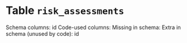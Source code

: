 ﻿# Table `risk_assessments`
Schema columns: id
Code-used columns: 
Missing in schema: 
Extra in schema (unused by code): id
